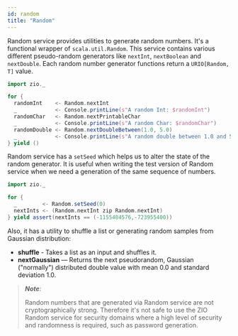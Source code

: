 ```yaml
---
id: random 
title: "Random"
---
```


Random service provides utilities to generate random numbers. It's a functional wrapper of `scala.util.Random`. This service contains various different pseudo-random generators like `nextInt`, `nextBoolean` and `nextDouble`. Each random number generator functions return a `URIO[Random, T]` value.

```scala mdoc:compile-only
import zio._

for {
  randomInt    <- Random.nextInt
  _            <- Console.printLine(s"A random Int: $randomInt")
  randomChar   <- Random.nextPrintableChar
  _            <- Console.printLine(s"A random Char: $randomChar")
  randomDouble <- Random.nextDoubleBetween(1.0, 5.0)
  _            <- Console.printLine(s"A random double between 1.0 and 5.0: $randomDouble")
} yield ()
```

Random service has a `setSeed` which helps us to alter the state of the random generator. It is useful when writing the test version of Random service when we need a generation of the same sequence of numbers.

```scala mdoc:compile-only
import zio._

for {
  _        <- Random.setSeed(0)
  nextInts <- (Random.nextInt zip Random.nextInt)
} yield assert(nextInts == (-1155484576,-723955400))
```

Also, it has a utility to shuffle a list or generating random samples from Gaussian distribution:

* **shuffle** - Takes a list as an input and shuffles it.
* **nextGaussian** — Returns the next pseudorandom, Gaussian ("normally") distributed double value with mean 0.0 and standard deviation 1.0.

> _**Note**:_
>
> Random numbers that are generated via Random service are not cryptographically strong. Therefore it's not safe to use the ZIO Random service for security domains where a high level of security and randomness is required, such as password generation.
